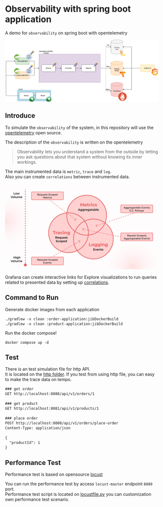 # Observability with spring boot application

A demo for `observability` on spring boot with opentelemetry

<div>
    <img src="img/spring-observability.png" text-align="center" />
</div>

## Introduce

To simulate the `observability` of the system, in this repository will use the [opentelemetry](https://opentelemetry.io/docs/what-is-opentelemetry/) open source.  

The description of the `observability` is written on the opentelemetry
> Observability lets you understand a system from the outside by letting you ask questions about that system without knowing its inner workings.

The main instrumented data is `metric`, `trace` and `log`.  
Also you can create `correlations` between instrumented data.  

<div>
    <img src="img/correlation.png" text-align="center" />
</div>

Grafana can create interactive links for Explore visualizations to run queries related to presented data by setting up [correlations](https://grafana.com/docs/grafana/latest/administration/correlations/).

## Command to Run

Generate docker images from each application

```shell
./gradlew -x clean :order-application:jibDockerBuild
./gradlew -x clean :product-application:jibDockerBuild
```

Run the docker compose!

```shell
docker compose up -d
```

## Test 

There is an test simulation file for http API.  
It is located on the [http folder](http). If you test from using http file, you can easy to make the trace data on tempo.

```http request
### get order
GET http://localhost:8080/api/v1/orders/1

### get product
GET http://localhost:8081/api/v1/products/1

### place order
POST http://localhost:8080/api/v1/orders/place-order
Content-Type: application/json

{
  "productId": 1
}
```

## Performance Test

Performance test is based on opensource [locust](https://docs.locust.io/en/stable/)

You can run the performance test by access `locust-master` endpoint `8089` port.  
Performance test script is located on [locustfile.py](locust/locustfile.py) you can customization own performance test scenario.  
